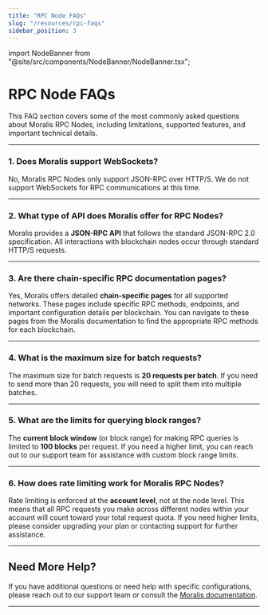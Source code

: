 ```yaml
---
title: "RPC Node FAQs"
slug: "/resources/rpc-faqs"
sidebar_position: 3
---
```


import NodeBanner from "@site/src/components/NodeBanner/NodeBanner.tsx";

# RPC Node FAQs

This FAQ section covers some of the most commonly asked questions about Moralis RPC Nodes, including limitations, supported features, and important technical details.

---

### 1. Does Moralis support WebSockets?

No, Moralis RPC Nodes only support JSON-RPC over HTTP/S. We do not support WebSockets for RPC communications at this time.

---

### 2. What type of API does Moralis offer for RPC Nodes?

Moralis provides a **JSON-RPC API** that follows the standard JSON-RPC 2.0 specification. All interactions with blockchain nodes occur through standard HTTP/S requests.

---

### 3. Are there chain-specific RPC documentation pages?

Yes, Moralis offers detailed **chain-specific pages** for all supported networks. These pages include specific RPC methods, endpoints, and important configuration details per blockchain. You can navigate to these pages from the Moralis documentation to find the appropriate RPC methods for each blockchain.

---

### 4. What is the maximum size for batch requests?

The maximum size for batch requests is **20 requests per batch**. If you need to send more than 20 requests, you will need to split them into multiple batches.

---

### 5. What are the limits for querying block ranges?

The **current block window** (or block range) for making RPC queries is limited to **100 blocks** per request. If you need a higher limit, you can reach out to our support team for assistance with custom block range limits.

---

### 6. How does rate limiting work for Moralis RPC Nodes?

Rate limiting is enforced at the **account level**, not at the node level. This means that all RPC requests you make across different nodes within your account will count toward your total request quota. If you need higher limits, please consider upgrading your plan or contacting support for further assistance.

---

## Need More Help?

If you have additional questions or need help with specific configurations, please reach out to our support team or consult the [Moralis documentation](https://docs.moralis.io/rpc-nodes).

---
